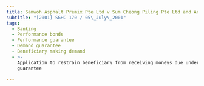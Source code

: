 ```yaml
---
title: Samwoh Asphalt Premix Pte Ltd v Sum Cheong Piling Pte Ltd and Another
subtitle: "[2001] SGHC 170 / 05\_July\_2001"
tags:
  - Banking
  - Performance bonds
  - Performance guarantee
  - Demand guarantee
  - Beneficiary making demand
  - >-
    Application to restrain beneficiary from receiving moneys due under
    guarantee

---
```



